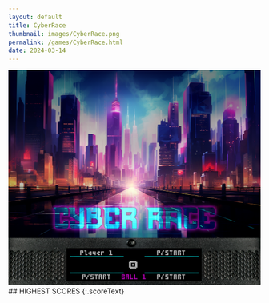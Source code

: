 ```yaml
---
layout: default
title: CyberRace
thumbnail: images/CyberRace.png
permalink: /games/CyberRace.html
date: 2024-03-14
---
```


<img src="../images/CyberRace.png" class="gameThumbnail img-fluid mx-auto align-middle">
## HIGHEST SCORES
{:.scoreText}

